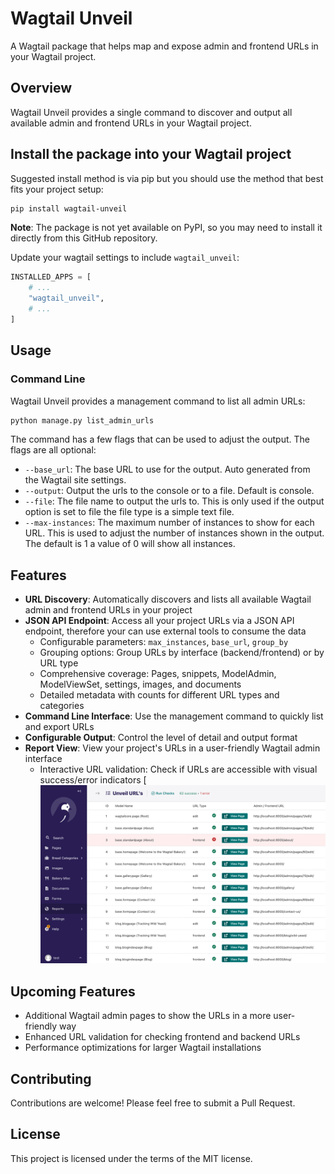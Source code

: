 # Wagtail Unveil

A Wagtail package that helps map and expose admin and frontend URLs in your Wagtail project.

## Overview

Wagtail Unveil provides a single command to discover and output all available admin and frontend URLs in your Wagtail project.

## Install the package into your Wagtail project

Suggested install method is via pip but you should use the method that best fits your project setup:

```bash
pip install wagtail-unveil
```

**Note**: The package is not yet available on PyPI, so you may need to install it directly from this GitHub repository.

Update your wagtail settings to include `wagtail_unveil`:

```python
INSTALLED_APPS = [
    # ...
    "wagtail_unveil",
    # ...
]
```

## Usage

### Command Line

Wagtail Unveil provides a management command to list all admin URLs:

```bash
python manage.py list_admin_urls
```

The command has a few flags that can be used to adjust the output. The flags are all optional:

- `--base_url`: The base URL to use for the output. Auto generated from the Wagtail site settings.
- `--output`: Output the urls to the console or to a file. Default is console.
- `--file`: The file name to output the urls to. This is only used if the output option is set to file the file type is a simple text file.
- `--max-instances`: The maximum number of instances to show for each URL. This is used to adjust the number of instances shown in the output. The default is 1 a value of 0 will show all instances.

## Features

- **URL Discovery**: Automatically discovers and lists all available Wagtail admin and frontend URLs in your project
- **JSON API Endpoint**: Access all your project URLs via a JSON API endpoint, therefore your can use external tools to consume the data
  - Configurable parameters: `max_instances`, `base_url`, `group_by`
  - Grouping options: Group URLs by interface (backend/frontend) or by URL type
  - Comprehensive coverage: Pages, snippets, ModelAdmin, ModelViewSet, settings, images, and documents
  - Detailed metadata with counts for different URL types and categories
- **Command Line Interface**: Use the management command to quickly list and export URLs
- **Configurable Output**: Control the level of detail and output format
- **Report View**: View your project's URLs in a user-friendly Wagtail admin interface
  - Interactive URL validation: Check if URLs are accessible with visual success/error indicators
  [![Report View Screenshot](./docs/assets/report-interface.png)

## Upcoming Features

- Additional Wagtail admin pages to show the URLs in a more user-friendly way
- Enhanced URL validation for checking frontend and backend URLs
- Performance optimizations for larger Wagtail installations

## Contributing

Contributions are welcome! Please feel free to submit a Pull Request.

## License

This project is licensed under the terms of the MIT license.
